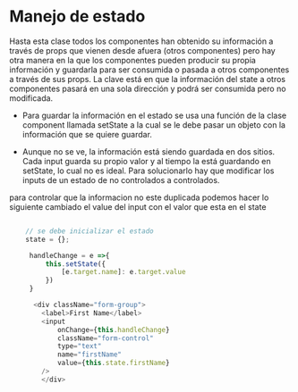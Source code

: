 # Manejo de estado

Hasta esta clase todos los componentes han obtenido su información a través de props que vienen desde afuera (otros componentes) pero hay otra manera en la que los componentes pueden producir su propia información y guardarla para ser consumida o pasada a otros componentes a través de sus props. La clave está en que la información del state a otros componentes pasará en una sola dirección y podrá ser consumida pero no modificada.

- Para guardar la información en el estado se usa una función de la clase component llamada setState a la cual se le debe pasar un objeto con la información que se quiere guardar.

- Aunque no se ve, la información está siendo guardada en dos sitios. Cada input guarda su propio valor y al tiempo la está guardando en setState, lo cual no es ideal. Para solucionarlo hay que modificar los inputs de un estado de no controlados a controlados.

para controlar que la informacion no este duplicada podemos hacer lo siguiente
cambiado el value del input con el valor que esta en el state

```javascript

    // se debe inicializar el estado
    state = {};

     handleChange = e =>{
         this.setState({
             [e.target.name]: e.target.value
         })
     }

      <div className="form-group">
        <label>First Name</label>
        <input
            onChange={this.handleChange}
            className="form-control"
            type="text"
            name="firstName"
            value={this.state.firstName}
        />
        </div>
```